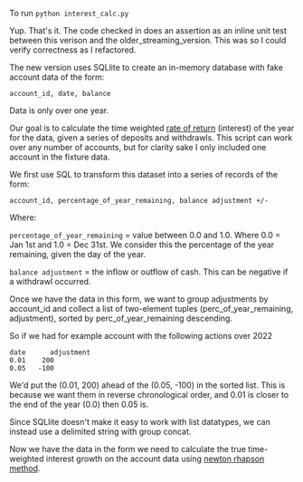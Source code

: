 To run `python interest_calc.py`

Yup. That's it. The code checked in does an assertion as an inline unit test between this verison and the older_streaming_version. This was so I could verify
correctness as I refactored.

The new version uses SQLlite to create an in-memory database with fake account data of the form:

`account_id, date, balance`

Data is only over one year.

Our goal is to calculate the time weighted [rate of return](https://www.investopedia.com/terms/t/time-weightedror.asp#:~:text=The%20time%2Dweighted%20rate%20of,inflows%20and%20outflows%20of%20money.) (interest) of the year for the data, given a series of deposits and withdrawls. This script can work over any number of
accounts, but for clarity sake I only included one account in the fixture data.

We first use SQL to transform this dataset into a series of records of the form:

`account_id, percentage_of_year_remaining, balance adjustment +/-`

Where:

`percentage_of_year_remaining` = value between 0.0 and 1.0. Where 0.0 = Jan 1st and 1.0 = Dec 31st. We consider this the percentage of the year remaining, given the day of the year.

`balance adjustment` = the inflow or outflow of cash. This can be negative if a withdrawl occurred.

Once we have the data in this form, we want to group adjustments by account_id and collect a list of
two-element tuples (perc_of_year_remaining, adjustment), sorted by perc_of_year_remaining descending.

So if we had for example account with the following actions over 2022
```
date      adjustment
0.01    200
0.05   -100
```

We'd put the (0.01, 200) ahead of the (0.05, -100) in the sorted list. This is because we want them in reverse chronological order, and 0.01 is closer to the end of the year (0.0) then 0.05 is.

Since SQLlite doesn't make it easy to work with list datatypes, we can instead use a delimited string with group concat.

Now we have the data in the form we need to calculate the true time-weighted interest growth on the account data using [newton rhapson method](http://www.sosmath.com/calculus/diff/der07/der07.html).